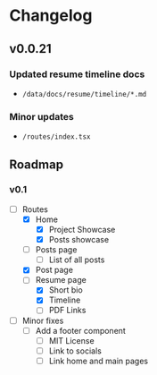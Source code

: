 # Changelog

## v0.0.21

### Updated resume timeline docs
  - `/data/docs/resume/timeline/*.md`

### Minor updates
  - `/routes/index.tsx`

## Roadmap

### v0.1

- [ ] Routes
  - [x] Home
    - [x] Project Showcase
    - [x] Posts showcase
  - [ ] Posts page
    - [ ] List of all posts
  - [x] Post page
  - [ ] Resume page
    - [x] Short bio
    - [x] Timeline
    - [ ] PDF Links
- [ ] Minor fixes
  - [ ] Add a footer component
    - [ ] MIT License
    - [ ] Link to socials
    - [ ] Link home and main pages
